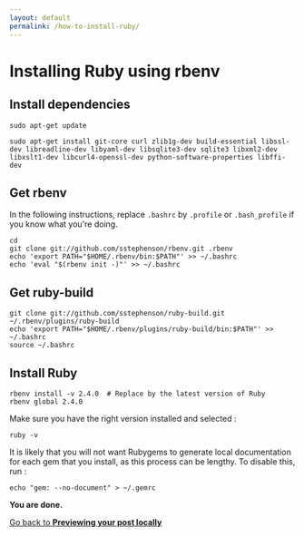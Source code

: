 ```yaml
---
layout: default
permalink: /how-to-install-ruby/
---
```


# Installing Ruby using rbenv

## Install dependencies

~~~
sudo apt-get update
~~~
~~~
sudo apt-get install git-core curl zlib1g-dev build-essential libssl-dev libreadline-dev libyaml-dev libsqlite3-dev sqlite3 libxml2-dev libxslt1-dev libcurl4-openssl-dev python-software-properties libffi-dev
~~~

## Get rbenv
In the following instructions, replace `.bashrc` by `.profile` or `.bash_profile` if you know what you're doing.

~~~
cd
git clone git://github.com/sstephenson/rbenv.git .rbenv
echo 'export PATH="$HOME/.rbenv/bin:$PATH"' >> ~/.bashrc
echo 'eval "$(rbenv init -)"' >> ~/.bashrc
~~~

## Get ruby-build
~~~
git clone git://github.com/sstephenson/ruby-build.git ~/.rbenv/plugins/ruby-build
echo 'export PATH="$HOME/.rbenv/plugins/ruby-build/bin:$PATH"' >> ~/.bashrc
source ~/.bashrc
~~~

## Install Ruby
~~~
rbenv install -v 2.4.0  # Replace by the latest version of Ruby
rbenv global 2.4.0
~~~
Make sure you have the right version installed and selected :

~~~
ruby -v
~~~
It is likely that you will not want Rubygems to generate local documentation for each gem that you install, as this process can be lengthy. To disable this, run :

~~~
echo "gem: --no-document" > ~/.gemrc
~~~
**You are done.**

[Go back to **Previewing your post locally**](/welcome-how-to/#previewing-your-post-locally)